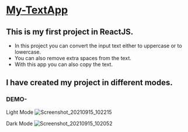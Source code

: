 
# [My-TextApp](https://mytextapp.netlify.app/)

## This is my first project in ReactJS.

* In this project you can convert the input text either to uppercase or to lowercase.
* You can also remove extra spaces from the text.
* With this app you can also copy the text.

## I have created my project in different modes.
### DEMO-

Light Mode
![Screenshot_20210915_102215](https://user-images.githubusercontent.com/83106116/133374340-2ce38777-4c81-4379-9c27-ffe8f77248a4.png)

Dark Mode
![Screenshot_20210915_102052](https://user-images.githubusercontent.com/83106116/133374387-fad65e57-8fe8-4b48-b738-05d96bd3c10b.png)
